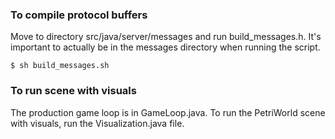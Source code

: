 ### To compile protocol buffers
Move to directory src/java/server/messages and run build_messages.h. It's
important to actually be in the messages directory when running the script.

```
$ sh build_messages.sh
```

### To run scene with visuals
The production game loop is in GameLoop.java. To run the PetriWorld scene with
visuals, run the Visualization.java file.

